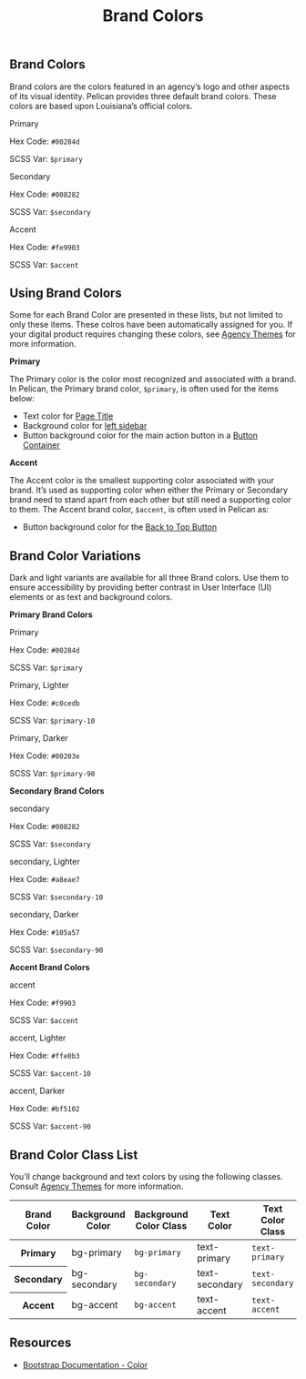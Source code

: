 ﻿---
title: Brand Colors
summary: Pelican uses Brand colors to help define your own brand.
tags: color
layout: guide
eleventyNavigation:
  key: Brand Colors
  parent: Foundation
  order: 1
  excerpt: Pelican uses Brand colors to help define your own brand.
  img: /img/illustrations/illus-brand-colors.svg
--- 
## Brand Colors

Brand colors are the colors featured in an agency’s logo and other aspects of its visual identity. Pelican provides three default brand colors. These colors are based upon Louisiana’s official colors.

<div class="row">
  <div class="col-md-6 col-xl-4">
    <div class="card border-0 mb-4">
      <div class="py-20 bg-primary rounded-top"></div>
      <div class="card-body">
        <p class="mb-0 fw-bold">Primary</p>
        <p class="mb-0">Hex Code: <code>#00284d</code></p>
        <p class="mb-0">SCSS Var: <code>$primary</code></p>
      </div>
    </div>
  </div>
  <div class="col-md-6 col-xl-4">
    <div class="card border-0 mb-4">
      <div class="py-20 bg-secondary rounded-top"></div>
      <div class="card-body">
        <p class="mb-0 fw-bold">Secondary</p>
        <p class="mb-0">Hex Code: <code>#008282</code></p>
        <p class="mb-0">SCSS Var: <code>$secondary</code></p>
      </div>
    </div>
  </div>
  <div class="col-md-6 col-xl-4">
    <div class="card border-0 mb-4">
      <div class="py-20 bg-accent rounded-top"></div>
      <div class="card-body">
        <p class="mb-0 fw-bold">Accent</p>
        <p class="mb-0">Hex Code: <code>#fe9903</code></p>
        <p class="mb-0">SCSS Var: <code>$accent</code></p>
      </div>
    </div>
  </div>
</div>

## Using Brand Colors

Some for each Brand Color are presented in these lists, but not limited to only these items. These colros have been automatically assigned for you. If your digital product requires changing these colors, see [Agency Themes](/foundation/agency-theming/) for more information.

**Primary**

The Primary color is the color most recognized and associated with a brand. In Pelican, the Primary brand color, `$primary`, is often used for the items below:

- Text color for [Page Title](/components/page-title/)
- Background color for [left sidebar](/components/app-screen/)
- Button background color for the main action button in a [Button Container](/components/button-container/)

**Accent**

The Accent color is the smallest supporting color associated with your brand. It’s used as supporting color when either the Primary or Secondary brand need to stand apart from each other but still need a supporting color to them. The Accent brand color, `$accent`, is often used in Pelican as:

- Button background color for the [Back to Top Button](/components/back-to-top-button/)

## Brand Color Variations

Dark and light variants are available for all three Brand colors. Use them to ensure accessibility by providing better contrast in User Interface (UI) elements or as text and background colors.

**Primary Brand Colors**

<div class="row">
  <div class="col-md-6 col-xl-4">
    <div class="card border-0 mb-4">
      <div class="py-20 bg-primary rounded-top"></div>
      <div class="card-body">
        <p class="mb-0 fw-bold">Primary</p>
        <p class="mb-0">
          Hex Code: <code>#00284d</code>
        </p>
        <p class="mb-0">
          SCSS Var: <code>$primary</code>
        </p>
      </div>
    </div>
  </div>
  <div class="col-md-6 col-xl-4">
    <div class="card border-0 mb-4">
      <div class="py-20 bg-primary-10 rounded-top"></div>
      <div class="card-body">
        <p class="mb-0 fw-bold">Primary, Lighter</p>
        <p class="mb-0">
          Hex Code: <code>#c0cedb</code>
        </p>
        <p class="mb-0">
          SCSS Var: <code>$primary-10</code>
        </p>
      </div>
    </div>
  </div>
  <div class="col-md-6 col-xl-4">
    <div class="card border-0 mb-4">
      <div class="py-20 bg-primary-90 rounded-top"></div>
      <div class="card-body">
        <p class="mb-0 fw-bold">Primary, Darker</p>
        <p class="mb-0">
          Hex Code: <code>#00203e</code>
        </p>
        <p class="mb-0">
          SCSS Var: <code>$primary-90</code>
        </p>
      </div>
    </div>
  </div>
</div>

**Secondary Brand Colors**

<div class="row">
  <div class="col-md-6 col-xl-4">
    <div class="card border-0 mb-4">
      <div class="py-20 bg-secondary rounded-top"></div>
        <div class="card-body">
          <p class="mb-0 fw-bold">secondary</p>
          <p class="mb-0">
            Hex Code: <code>#008282</code>
          </p>
          <p class="mb-0">
            SCSS Var: <code>$secondary</code>
          </p>
        </div>
    </div>
  </div>
  <div class="col-md-6 col-xl-4">
    <div class="card border-0 mb-4">
      <div class="py-20 bg-secondary-10 rounded-top"></div>
      <div class="card-body">
        <p class="mb-0 fw-bold">secondary, Lighter</p>
        <p class="mb-0">
          Hex Code: <code>#a8eae7</code>
        </p>
        <p class="mb-0">
          SCSS Var: <code>$secondary-10</code>
        </p>
      </div>
    </div>
  </div>
  <div class="col-md-6 col-xl-4">
    <div class="card border-0 mb-4">
      <div class="py-20 bg-secondary-90 rounded-top"></div>
      <div class="card-body">
        <p class="mb-0 fw-bold">secondary, Darker</p>
        <p class="mb-0">
          Hex Code: <code>#105a57</code>
        </p>
        <p class="mb-0">
          SCSS Var: <code>$secondary-90</code>
        </p>
      </div>
    </div>
  </div>
</div>

**Accent Brand Colors**

<div class="row">
  <div class="col-md-6 col-xl-4">
    <div class="card border-0 mb-4">
      <div class="py-20 bg-accent rounded-top"></div>
      <div class="card-body">
        <p class="mb-0 fw-bold">accent</p>
        <p class="mb-0">
          Hex Code: <code>#f9903</code>
        </p>
        <p class="mb-0">
          SCSS Var: <code>$accent</code>
        </p>
      </div>
    </div>
  </div>
  <div class="col-md-6 col-xl-4">
    <div class="card border-0 mb-4">
      <div class="py-20 bg-accent-10 rounded-top"></div>
        <div class="card-body">
            <p class="mb-0 fw-bold">accent, Lighter</p>
            <p class="mb-0">
              Hex Code: <code>#ffe0b3</code>
            </p>
            <p class="mb-0">
              SCSS Var: <code>$accent-10</code>
            </p>
        </div>
    </div>
  </div>
  <div class="col-md-6 col-xl-4">
    <div class="card border-0 mb-4">
      <div class="py-20 bg-accent-90 rounded-top"></div>
      <div class="card-body">
        <p class="mb-0 fw-bold">accent, Darker</p>
        <p class="mb-0">
          Hex Code: <code>#bf5102</code>
        </p>
        <p class="mb-0">
          SCSS Var: <code>$accent-90</code>
        </p>
      </div>
    </div>
  </div>
</div>

## Brand Color Class List

You’ll change background and text colors by using the following classes. Consult [Agency Themes](/foundation/agency-theming/) for more information.

<div class="table-responsive">
  <table class="table  mb-8">
    <thead>
      <tr>
        <th scope="col" id="brand-color">Brand Color</th>
        <th scope="col" id="background-color">Background Color</th>
        <th scope="col" id="background-color-class">Background Color Class</th></th>
        <th scope="col" id="text-color">Text Color</th>
        <th scope="col" id="text-color-class">Text Color Class</th></th>
      </tr>
    </thead>
      <tbody>
        <tr>
          <th scope="row" id="Primary">Primary</th>
          <td headers="primary background-color"><span class="badge badge-pill py-2 px-4 badge-primary">bg-primary</span></td>
          <td headers="primary background-color-class"><code>bg-primary</code></td>
          <td headers="primary text-color"><span class="badge badge-pill py-2 px-4 text-primary">text-primary</span></td>
          <td headers="primary text-color-class"><code>text-primary</code></td>
        </tr>
        <tr>
          <th scope="row" id="Secondary">Secondary</th>
          <td headers="secondary background-color"><span class="badge badge-pill py-2 px-4 badge-secondary">bg-secondary</span></td>
          <td headers="secondary background-color-class"><code>bg-secondary</code></td>
          <td headers="secondary text-color"><span class="badge badge-pill py-2 px-4 text-secondary">text-secondary</span></td>
          <td headers="secondary text-color-class"><code>text-secondary</code></td>
        </tr>
        <tr>
          <th scope="row" id="Accent">Accent</th>
          <td headers="accent background-color"><span class="badge badge-pill py-2 px-4 badge-accent">bg-accent</span></td>
          <td headers="accent background-color-class"><code>bg-accent</code></td>
          <td headers="accent text-color"><span class="badge badge-pill py-2 px-4 text-accent">text-accent</span></td>
          <td headers="accent text-color-class"><code>text-accent</code></td>
        </tr>                   
      </tbody>
  </table>
</div>

## Resources

* <a href="https://getbootstrap.com/docs/5.1/customize/color/" target="_blank">Bootstrap Documentation - Color</a>
